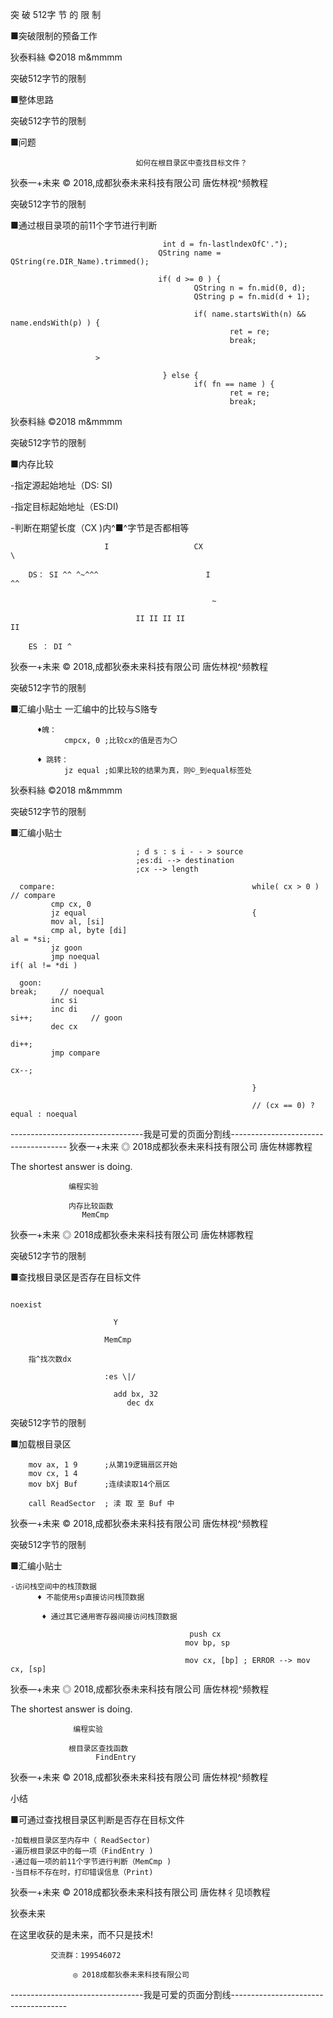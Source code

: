 突 破 512字 节 的 限 制

■突破限制的预备工作

狄泰料絲                            ©2018                                                                          m&mmmm

突破512字节的限制

■整体思路

突破512字节的限制

■问题

                                如何在根目录区中查找目标文件？

狄泰一+未来                          © 2018,成都狄泰未来科技有限公司                                                            唐佐林视^频教程

突破512字节的限制

■通过根目录项的前11个字节进行判断

                                      int d = fn-lastlndexOfC'.");
                                     QString name = QString(re.DIR_Name).trimmed();

                                     if( d >= 0 ) {
                                             QString n = fn.mid(0, d);
                                             QString p = fn.mid(d + 1);

                                             if( name.startsWith(n) && name.endsWith(p) ) {
                                                     ret = re;
                                                     break;

                       >

                                      } else {
                                             if( fn == name ) {
                                                     ret = re;
                                                     break;

狄泰料絲                            ©2018                                                                          m&mmmm

突破512字节的限制

■内存比较

-指定源起始地址（DS: SI)

-指定目标起始地址（ES:DI)

-判断在期望长度（CX )内^■^字节是否都相等

                         I                   CX                                                             \

        DS： SI ^^ ^~^^^                        I                                                    ^^

                                                 ~

                                II II II II                                                             II

        ES ： DI ^

狄泰一+未来                          © 2018,成都狄泰未来科技有限公司                                                            唐佐林视^频教程

突破512字节的限制

■汇编小贴士
    一汇编中的比较与S赂专

          ♦魄：
                cmpcx, 0 ;比较cx的值是否为〇

          ♦ 跳转：
                jz equal ;如果比较的结果为真，则©_到equal标签处

狄泰料絲                            ©2018                                                                          m&mmmm

突破512字节的限制

■汇编小贴士

                                ; d s : s i - - > source
                                ;es:di --> destination
                                ;cx --> length

      compare:                                            while( cx > 0 )                                      // compare
             cmp cx, 0
             jz equal                                     {
             mov al, [si]
             cmp al, byte [di]                                                               al = *si;
             jz goon
             jmp noequal                                                                     if( al != *di )

      goon:                                                                                         break;     // noequal
             inc si
             inc di                                                                          si++;             // goon
             dec cx
                                                                                             di++;
             jmp compare
                                                                                             cx--;

                                                          }

                                                          // (cx == 0) ? equal : noequal

---------------------------------我是可爱的页面分割线-------------------------------------
狄泰一+未来           ◎ 2018成都狄泰未来科技有限公司                                                        唐佐林娜教程

The shortest answer is doing.

                 编程实验

                 内存比较函数
                    MemCmp

狄泰一+未来           ◎ 2018成都狄泰未来科技有限公司                                                        唐佐林娜教程

突破512字节的限制

■查找根目录区是否存在目标文件

                                                                                  noexist

                           Y

                         MemCmp

        指^找次数dx

                         :es \|/

                           add bx, 32
                              dec dx

突破512字节的限制

■加载根目录区

        mov ax, 1 9      ;从第19逻辑扇区开始
        mov cx, 1 4
        mov bXj Buf      ;连续读取14个扇区

        call ReadSector  ; 渎 取 至 Buf 中

狄泰一+未来           © 2018,成都狄泰未来科技有限公司                                                       唐佐林视^频教程

突破512字节的限制

■汇编小贴士

    -访问栈空间中的栈顶数据
          ♦ 不能使用sp直接访问桟顶数据

           ♦ 通过其它通用寄存器间接访问栈顶数据

                                            push cx
                                           mov bp, sp

                                           mov cx, [bp] ; ERROR --> mov cx, [sp]

狄泰—+未来   ◎ 2018,成都狄泰未来科技有限公司                                                               唐佐林视^频教程

The shortest answer is doing.

                  编程实验

                 根目录区查找函数
                       FindEntry

狄泰一+未来           © 2018,成都狄泰未来科技有限公司                                                       唐佐林视^频教程

 小结

■可通过查找根目录区判断是否存在目标文件

    -加载根目录区至内存中（ ReadSector)
    -遍历根目录区中的每一项（FindEntry )
    -通过每一项的前11个字节进行判断（MemCmp )
    -当目标不存在时，打印错误信息（Print)

狄泰一+未来           © 2018成都狄泰未来科技有限公司                                                        唐佐林彳见顷教程

  狄泰未来

在这里收获的是未来，而不只是技术!

             交流群：199546072

                  ◎ 2018成都狄泰未来科技有限公司

---------------------------------我是可爱的页面分割线-------------------------------------
